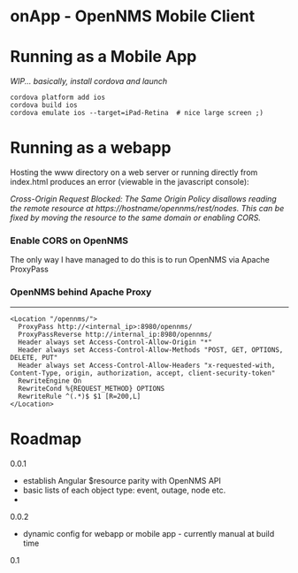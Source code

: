 # onApp - OpenNMS Mobile Client

# Running as a Mobile App

*WIP... basically, install cordova and launch*
```
cordova platform add ios
cordova build ios
cordova emulate ios --target=iPad-Retina  # nice large screen ;)
```

# Running as a webapp
Hosting the www directory on a web server or running directly from index.html produces an error (viewable in the javascript console):

*Cross-Origin Request Blocked: The Same Origin Policy disallows reading the remote resource at https://hostname/opennms/rest/nodes. This can be fixed by moving the resource to the same domain or enabling CORS.*

### Enable CORS on OpenNMS
The only way I have managed to do this is to run OpenNMS via Apache ProxyPass

### OpenNMS behind Apache Proxy
---------------------------

```
<Location "/opennms/">
  ProxyPass http://<internal_ip>:8980/opennms/
  ProxyPassReverse http://internal_ip:8980/opennms/
  Header always set Access-Control-Allow-Origin "*"
  Header always set Access-Control-Allow-Methods "POST, GET, OPTIONS, DELETE, PUT"
  Header always set Access-Control-Allow-Headers "x-requested-with, Content-Type, origin, authorization, accept, client-security-token"
  RewriteEngine On
  RewriteCond %{REQUEST_METHOD} OPTIONS
  RewriteRule ^(.*)$ $1 [R=200,L]
</Location>
```

# Roadmap

0.0.1

 * establish Angular $resource parity with OpenNMS API
 * basic lists of each object type: event, outage, node etc.
 * 

0.0.2

 * dynamic config for webapp or mobile app - currently manual at build time

0.1 

